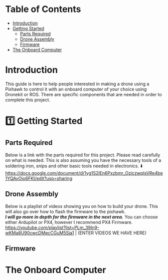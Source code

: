 # Table of Contents
- [Introduction](#introduction)
- [Getting Started](#one-getting-started)
    - [Parts Required](#parts-required)
    - [Drone Assembly](#assembly)
    - [Firmware](#firmware)
- [The Onboard Computer](#the-onboard-computer)
    

# Introduction
This guide is here to help people interested in making a drone using a Pixhawk to control it with an onboard computer of your choice using Dronekit or ROS. There are specific components that are needed in order to complete this project.

# :one: Getting Started
## Parts Required
Below is a link with the parts required for this project. Please read carefully on what is needed. This is also assuming you have the necessary tools of a soldering iron, snips and other basic tools needed in electronics. :arrow_down:
https://docs.google.com/document/d/1yg1S2lEn6Pxzbmr_OziczwqIsVRe4be1YQAyOio6FKI/edit?usp=sharing
## Drone Assembly
Below is a playlist of videos showing you on how to build your drone. This will also go over how to flash the firmware to the pixhawk. <br/> ***I will go more in depth for the firmware in the next area.*** You can choose either Ardupilot or PX4, however I recommend PX4 Firmware.
https://youtube.com/playlist?list=PLm_39In9-wKMa8U90cwcDMecCGuM5Sja1
|
(ENTER VIDEOS WE HAVE HERE)
## Firmware

# The Onboard Computer






